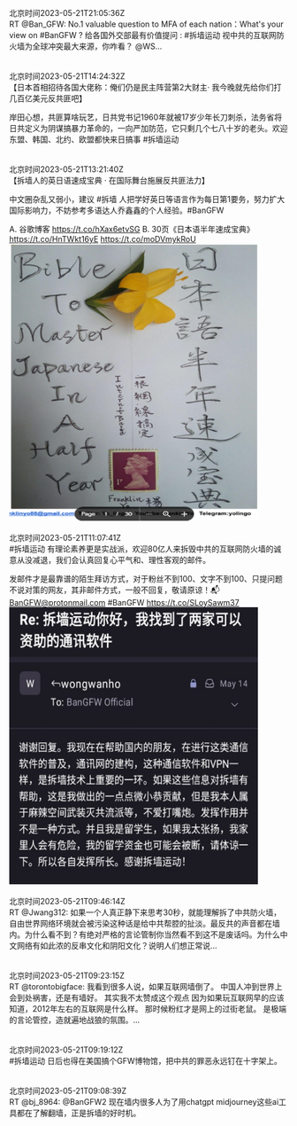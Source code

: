 北京时间2023-05-21T21:05:36Z<br>RT @Ban_GFW: No.1 valuable question to MFA of each nation：What's your view on #BanGFW ? 
给各国外交部最有价值提问 :  #拆墙运动 视中共的互联网防火墙为全球冲突最大来源，你咋看？
@WS…<br><br><br>北京时间2023-05-21T14:24:32Z<br>【日本首相招待各国大佬称：俺们仍是民主阵营第2大财主· 我今晚就先给你们打几百亿美元反共匪吧】

岸田心想，共匪算啥玩艺，日共党书记1960年就被17岁少年长刀刺杀，法务省将日共定义为阴谋搞暴力革命的，一向严加防范，它只剩几个七八十岁的老头。欢迎东盟、韩国、北约、欧盟都快来日搞事  #拆墙运动<br><br><br>北京时间2023-05-21T13:21:40Z<br>【拆墙人的英日语速成宝典 · 在国际舞台施展反共匪法力】  

中文圈杂乱又弱小，建议 #拆墙 人把学好英日等语言作为每日第1要务，努力扩大国际影响力，不妨参考多语达人乔鑫鑫的个人经验。#BanGFW   

A. 谷歌博客 https://t.co/hXax6etvSG
B. 30页《日本语半年速成宝典》
https://t.co/HnTWkt16yE https://t.co/moDVmykRoU<br><img src='/temp/image/2023/u-Month-5/1660153866179198977_0.jpg' width='450' height='500'><br><br>北京时间2023-05-21T11:07:41Z<br>#拆墙运动 有理论素养更是实战派，欢迎80亿人来拆毁中共的互联网防火墙的诚意从没减退，我们会认真回复心平气和、理性客观的邮件。

发邮件才是最靠谱的陌生拜访方式，对于粉丝不到100、文字不到100、只提问题不说对策的网友，其非邮件方式，一般不回复，敬请原谅！📬BanGFW@protonmail.com
#BanGFW https://t.co/SLoySawm37<br><img src='/temp/image/2023/u-Month-5/1660120149129859077_0.jpg' width='450' height='500'><br><br>北京时间2023-05-21T09:46:14Z<br>RT @Jwang312: 如果一个人真正静下来思考30秒，就能理解拆了中共防火墙，自由世界网络环境就会被污染这种话是给中共帮腔的扯淡。最反共的声音都在墙内。为什么看不到？有绝对严格的言论管制你当然看不到这不是废话吗。为什么中文网络有如此浓的反串文化和阴阳文化？说明人们想正常说…<br><br><br>北京时间2023-05-21T09:23:15Z<br>RT @torontobigface: 我看到很多人说，如果互联网墙倒了。
中国人冲到世界上会到处祸害，还是有墙好。
其实我不太赞成这个观点
因为如果玩互联网早的应该知道，2012年左右的互联网是什么样。
那时候粉红才是网上的过街老鼠。
是极端的言论管控，造就遍地战狼的氛围。…<br><br><br>北京时间2023-05-21T09:19:12Z<br>#拆墙运动 日后也得在美国搞个GFW博物馆，把中共的罪恶永远钉在十字架上。<br><br><br>北京时间2023-05-21T09:08:39Z<br>RT @bj_8964: @BanGFW2 现在墙内很多人为了用chatgpt midjourney这些ai工具都在了解翻墙，正是拆墙的好时机。<br><br><br>